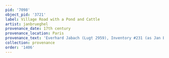 ```yaml
---
pid: '7098'
object_pid: '3721'
label: Village Road with a Pond and Cattle
artist: janbrueghel
provenance_date: 17th century
provenance_location: Paris
provenance_text: 'Everhard Jabach (Lugt 2959), Inventory #231 (as Jan Brueghel II)'
collection: provenance
order: '1406'
---
```

